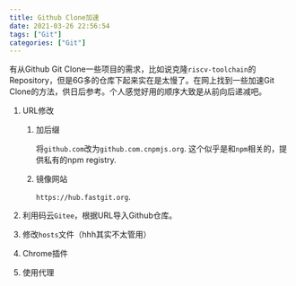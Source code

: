 ```yaml
---
title: Github Clone加速
date: 2021-03-26 22:56:54
tags: ["Git"]
categories: ["Git"]
---
```


有从Github Git Clone一些项目的需求，比如说克隆`riscv-toolchain`的Repository，但是6G多的仓库下起来实在是太慢了。在网上找到一些加速Git Clone的方法，供日后参考。个人感觉好用的顺序大致是从前向后递减吧。

<!--more-->

1.  URL修改

    1.  加后缀

        将`github.com`改为`github.com.cnpmjs.org`. 这个似乎是和`npm`相关的，提供私有的npm registry.

    2.  镜像网站

        `https://hub.fastgit.org`.

2.  利用码云`Gitee`，根据URL导入Github仓库。

3.  修改`hosts`文件（hhh其实不太管用）

4.  Chrome插件

5.  使用代理